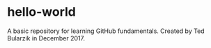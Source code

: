 # hello-world
A basic repository for learning GitHub fundamentals. Created by Ted Bularzik in December 2017.
